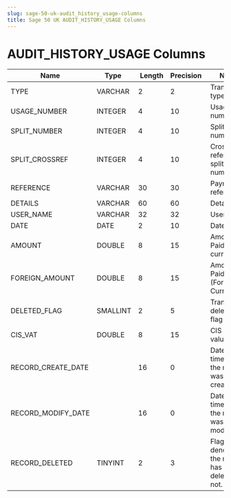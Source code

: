 ```yaml
---
slug: sage-50-uk-audit_history_usage-columns
title: Sage 50 UK AUDIT_HISTORY_USAGE Columns
---
```

# AUDIT_HISTORY_USAGE Columns

| Name | Type  |  Length | Precision  |  Notes  | Example |
| --- | --- | --- | --- | --- | --- |
| TYPE | VARCHAR | 2 | 2 | Transaction type |  |
| USAGE_NUMBER | INTEGER | 4 | 10 | Usage number |  |
| SPLIT_NUMBER | INTEGER | 4 | 10 | Split number |  |
| SPLIT_CROSSREF | INTEGER | 4 | 10 | Cross reference split number |  |
| REFERENCE | VARCHAR | 30 | 30 | Payment reference |  |
| DETAILS | VARCHAR | 60 | 60 | Details |  |
| USER_NAME | VARCHAR | 32 | 32 | User name |  |
| DATE | DATE | 2 | 10 | Date |  |
| AMOUNT | DOUBLE | 8 | 15 | Amount Paid (Base currency) |  |
| FOREIGN_AMOUNT | DOUBLE | 8 | 15 | Amount Paid (Foreign Currency) |  |
| DELETED_FLAG | SMALLINT | 2 | 5 | Transaction deleted flag |  |
| CIS_VAT | DOUBLE | 8 | 15 | CIS VAT value |  |
| RECORD_CREATE_DATE |  | 16 | 0 | Date and time when the record was created. |  |
| RECORD_MODIFY_DATE |  | 16 | 0 | Date and time when the record was modified. |  |
| RECORD_DELETED | TINYINT | 2 | 3 | Flag denoting if the record has been deleted or not. |  |
